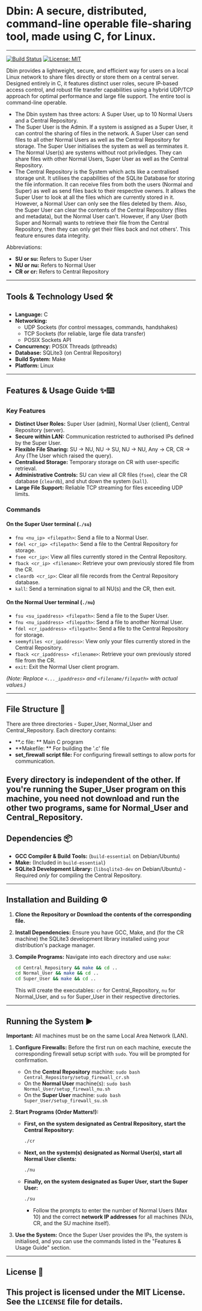 # Dbin: A secure, distributed, command-line operable file-sharing tool, made using C, for Linux.
---

[![Build Status](https://img.shields.io/badge/build-passing-brightgreen)](https://github.com/<your_username>/<your_repo>) <!-- Replace with your actual build badge if you set one up -->
[![License: MIT](https://img.shields.io/badge/License-MIT-yellow.svg)](https://opensource.org/licenses/MIT)

Dbin provides a lightweight, secure, and efficient way for users on a local Linux network to share files directly or store them on a central server. Designed entirely in C, it features distinct user roles, secure IP-based access control, and robust file transfer capabilities using a hybrid UDP/TCP approach for optimal performance and large file support. The entire tool is command-line operable.

* The Dbin system has three actors: A Super User, up to 10 Normal Users and a Central Repository.
* The Super User is the Admin. If a system is assigned as a Super User, it can control the sharing of files in the network. A Super User can send files to all other Normal Users as well as the Central Repository for storage. The Super User initialises the system as well as terminates it.
* The Normal User(s) are systems without root priviledges. They can share files with other Normal Users, Super User as well as the Central Repository.
* The Central Repository is the System which acts like a centralised storage unit. It utilises the capabilities of the SQLite Database for storing the file information. It can receive files from both the users (Normal and Super) as well as send files back to their respective owners. It allows the Super User to look at all the files which are currently stored in it. However, a Normal User can only see the files deleted by them. Also, the Super User can clear the contents of the Central Repository (files and metadata), but the Normal User can't. However, if any User (both Super and Normal) wants to retrieve their file from the Central Repository, then they can only get their files back and not others'. This feature ensures data integrity.  

Abbreviations: 
* **SU or su:** Refers to Super User
* **NU or nu:** Refers to Normal User
* **CR or cr:** Refers to Central Repository

---

## Tools & Technology Used 🛠️

* **Language:** C
* **Networking:**
    * UDP Sockets (for control messages, commands, handshakes)
    * TCP Sockets (for reliable, large file data transfer)
    * POSIX Sockets API
* **Concurrency:** POSIX Threads (pthreads)
* **Database:** SQLite3 (on Central Repository)
* **Build System:** Make
* **Platform:** Linux
---
## Features & Usage Guide ✨⌨️

### Key Features

* **Distinct User Roles:** Super User (admin), Normal User (client), Central Repository (server).
* **Secure within LAN:** Communication restricted to authorised IPs defined by the Super User.
* **Flexible File Sharing:** SU -> NU, NU -> SU, NU -> NU, Any -> CR, CR -> Any (The User which raised the query).
* **Centralised Storage:** Temporary storage on CR with user-specific retrieval.
* **Administrative Controls:** SU can view all CR files (`fsee`), clear the CR database (`cleardb`), and shut down the system (`kall`).
* **Large File Support:** Reliable TCP streaming for files exceeding UDP limits.

### Commands

#### On the Super User terminal (`./su`)

* `fnu <nu_ip> <filepath>`: Send a file to a Normal User.
* `fdel <cr_ip> <filepath>`: Send a file to the Central Repository for storage.
* `fsee <cr_ip>`: View all files currently stored in the Central Repository.
* `fback <cr_ip> <filename>`: Retrieve your own previously stored file from the CR.
* `cleardb <cr_ip>`: Clear all file records from the Central Repository database.
* `kall`: Send a termination signal to all NU(s) and the CR, then exit.

#### On the Normal User terminal (`./nu`)

* `fsu <su_ipaddress> <filepath>`: Send a file to the Super User.
* `fnu <nu_ipaddress> <filepath>`: Send a file to another Normal User.
* `fdel <cr_ipaddress> <filepath>`: Send a file to the Central Repository for storage.
* `seemyfiles <cr_ipaddress>`: View only your files currently stored in the Central Repository.
* `fback <cr_ipaddress> <filename>`: Retrieve your own previously stored file from the CR.
* `exit`: Exit the Normal User client program.

*(Note: Replace `<..._ipaddress>` and `<filename/filepath>` with actual values.)*

---
## File Structure 📂
There are three directories - Super_User, Normal_User and Central_Repository. Each directory contains: 
* **.c file: ** Main C program
* **Makefile: ** For building the '.c' file
* **set_firewall script file:** For configuring firewall settings to allow ports for communication.

Every directory is independent of the other. If you're running the Super_User program on this machine, you need not download and run the other two programs, same for Normal_User and Central_Repository.
---
## Dependencies 📦

* **GCC Compiler & Build Tools:** (`build-essential` on Debian/Ubuntu)
* **Make:** (Included in `build-essential`)
* **SQLite3 Development Library:** (`libsqlite3-dev` on Debian/Ubuntu) - Required *only* for compiling the Central Repository.

---

## Installation and Building ⚙️

1.  **Clone the Repository or Download the contents of the corresponding file.**

2.  **Install Dependencies:** Ensure you have GCC, Make, and (for the CR machine) the SQLite3 development library installed using your distribution's package manager.

3.  **Compile Programs:** Navigate into each directory and use `make`:
    ```bash
    cd Central_Repository && make && cd ..
    cd Normal_User && make && cd ..
    cd Super_User && make && cd ..
    ```
    This will create the executables: `cr` for Central_Repository, `nu` for Normal_User, and `su` for Super_User in their respective directories.

---

## Running the System ▶️

**Important:** All machines must be on the same Local Area Network (LAN).

1.  **Configure Firewalls:** Before the first run on each machine, execute the corresponding firewall setup script with `sudo`. You will be prompted for confirmation.
    * On the **Central Repository** machine: `sudo bash Central_Repository/setup_firewall_cr.sh`
    * On the **Normal User** machine(s): `sudo bash Normal_User/setup_firewall_nu.sh`
    * On the **Super User** machine: `sudo bash Super_User/setup_firewall_su.sh`

2.  **Start Programs (Order Matters!):**
    * **First, on the system designated as Central Repository, start the Central Repository:**
        ```bash
        ./cr
        ```
    * **Next, on the system(s) designated as Normal User(s), start all Normal User clients:**
        ```bash
        ./nu
        ```
    * **Finally, on the system designated as Super User, start the Super User:**
        ```bash
        ./su
        ```
        * Follow the prompts to enter the number of Normal Users (Max 10) and the correct **network IP addresses** for all machines (NUs, CR, and the SU machine itself).

3.  **Use the System:** Once the Super User provides the IPs, the system is initialised, and you can use the commands listed in the "Features & Usage Guide" section.

---

## License 📄

This project is licensed under the **MIT License**. See the `LICENSE` file for details.
---
